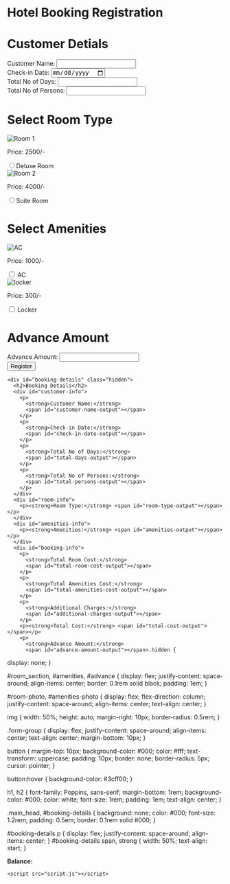<!DOCTYPE html>
<html lang="en">
  <head>
    <meta charset="UTF-8" />
    <meta name="viewport" content="width=device-width, initial-scale=1.0" />
    <link rel="stylesheet" href="styles.css" />
    <title>Hotel Booking Registration</title>
  </head>
  <body>
    <h1 class="main_head">Hotel Booking Registration</h1>
    <form id="booking-form">
      <!-- customer detials -->
      <h1 class="customer_detials">Customer Detials</h1>
      <section id="customer-detials">
        <div class="form-group">
          <label for="customer-name">Customer Name:</label>
          <input type="text" id="customer-name" required />
        </div>
        <div class="form-group">
          <label for="check-in-date">Check-in Date:</label>
          <input type="date" id="check-in-date" required />
        </div>
        <div class="form-group">
          <label for="total-days">Total No of Days:</label>
          <input type="number" id="total-days" required />
        </div>
        <div class="form-group">
          <label for="total-persons">Total No of Persons:</label>
          <input type="number" id="total-persons" required />
        </div>
      </section>
      <!-- room details -->
      <h1>Select Room Type</h1>
      <section id="room_section">
        <!-- room 1 -->
        <div id="room-photo">
          <img src="IMG/room1.jpg" alt="Room 1" />
          <p>Price: 2500/-</p>
          <label for="deluxe-room">
            <input
              type="radio"
              id="deluxe-room"
              name="room-type"
              value="deluxe"
              required
            />Deluxe Room
          </label>
        </div>
        <!-- room 2 -->
        <div id="room-photo">
          <img src="IMG/room2.jpg" alt="Room 2" />
          <p>Price: 4000/-</p>
          <label for="suite-room">
            <input
              type="radio"
              id="suite-room"
              name="room-type"
              value="suite"
            />Suite Room
          </label>
        </div>
      </section>
      <!-- Amenities -->
      <h1>Select Amenities</h1>
      <section id="amenities">
        <div id="amenities-photo">
          <img src="IMG/AC.png" alt="AC" />
          <p>Price: 1000/-</p>
          <label for="ac"
            ><input type="checkbox" id="ac" value="ac" /> AC</label
          >
        </div>
        <div id="amenities-photo">
          <img src="IMG/locker.png" alt="locker" />
          <p>Price: 300/-</p>
          <label for="locker"
            ><input type="checkbox" id="locker" value="locker" /> Locker</label
          >
        </div>
      </section>
      <!-- Advance Amount -->
      <h1>Advance Amount</h1>
      <div class="form-group">
        <label for="advance-amount">Advance Amount:</label>
        <input type="number" id="advance-amount" required />
      </div>
      <div class="form-group">
        <button type="submit">Register</button>
      </div>
    </form>

    <div id="booking-details" class="hidden">
      <h2>Booking Details</h2>
      <div id="customer-info">
        <p>
          <strong>Customer Name:</strong>
          <span id="customer-name-output"></span>
        </p>
        <p>
          <strong>Check-in Date:</strong>
          <span id="check-in-date-output"></span>
        </p>
        <p>
          <strong>Total No of Days:</strong>
          <span id="total-days-output"></span>
        </p>
        <p>
          <strong>Total No of Persons:</strong>
          <span id="total-persons-output"></span>
        </p>
      </div>
      <div id="room-info">
        <p><strong>Room Type:</strong> <span id="room-type-output"></span></p>
      </div>
      <div id="amenities-info">
        <p><strong>Amenities:</strong> <span id="amenities-output"></span></p>
      </div>
      <div id="booking-info">
        <p>
          <strong>Total Room Cost:</strong>
          <span id="total-room-cost-output"></span>
        </p>
        <p>
          <strong>Total Amenities Cost:</strong>
          <span id="total-amenities-cost-output"></span>
        </p>
        <p>
          <strong>Additional Charges:</strong>
          <span id="additional-charges-output"></span>
        </p>
        <p><strong>Total Cost:</strong> <span id="total-cost-output"></span></p>
        <p>
          <strong>Advance Amount:</strong>
          <span id="advance-amount-output"></span>.hidden {
  display: none;
}

#room_section,
#amenities,
#advance {
  display: flex;
  justify-content: space-around;
  align-items: center;
  border: 0.1rem solid black;
  padding: 1em;
}

#room-photo,
#amenities-photo {
  display: flex;
  flex-direction: column;
  justify-content: space-around;
  align-items: center;
  text-align: center;
}

img {
  width: 50%;
  height: auto;
  margin-right: 10px;
  border-radius: 0.5rem;
}

.form-group {
  display: flex;
  justify-content: space-around;
  align-items: center;
  text-align: center;
  margin-bottom: 10px;
}

button {
  margin-top: 10px;
  background-color: #000;
  color: #fff;
  text-transform: uppercase;
  padding: 10px;
  border: none;
  border-radius: 5px;
  cursor: pointer;
}

button:hover {
  background-color: #3cff00;
}

h1,
h2 {
  font-family: Poppins, sans-serif;
  margin-bottom: 1rem;
  background-color: #000;
  color: white;
  font-size: 1rem;
  padding: 1em;
  text-align: center;
}

.main_head,
#booking-details {
  background: none;
  color: #000;
  font-size: 1.2rem;
  padding: 0.5em;
  border: 0.1rem solid #000;
}

#booking-details p {
  display: flex;
  justify-content: space-around;
  align-items: center;
}
#booking-details span,
strong {
  width: 50%;
  text-align: start;
}
        </p>
        <p><strong>Balance:</strong> <span id="balance-output"></span></p>
      </div>
    </div>

    <script src="script.js"></script>
  </body>
</html>

